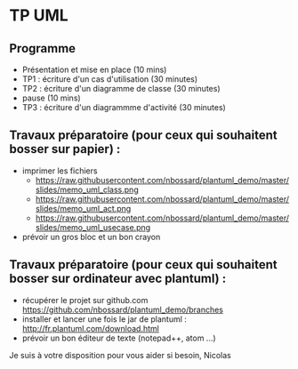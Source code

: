 # TP UML

## Programme
 - Présentation et mise en place (10 mins)
 - TP1 : écriture d'un cas d'utilisation (30 minutes)
 - TP2 : écriture d'un diagramme de classe (30 minutes)
 - pause (10 mins)
 - TP3 : écriture d'un diagrammme d'activité (30 minutes)

## Travaux préparatoire (pour ceux qui souhaitent bosser sur papier) :
 - imprimer les fichiers
    - https://raw.githubusercontent.com/nbossard/plantuml_demo/master/slides/memo_uml_class.png
    - https://raw.githubusercontent.com/nbossard/plantuml_demo/master/slides/memo_uml_act.png
    - https://raw.githubusercontent.com/nbossard/plantuml_demo/master/slides/memo_uml_usecase.png
- prévoir un gros bloc et un bon crayon

## Travaux préparatoire (pour ceux qui souhaitent bosser sur ordinateur avec plantuml) :
 - récupérer le projet  sur github.com https://github.com/nbossard/plantuml_demo/branches
 - installer et lancer une fois le jar de plantuml : http://fr.plantuml.com/download.html
 - prévoir un bon éditeur de texte (notepad++, atom ...)

 Je suis à votre disposition pour vous aider si besoin, Nicolas

